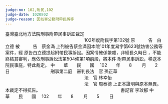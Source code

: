 ```yaml
---
judge-no: 102,附民,102
judge-date: 1020802
judge-reason: 因妨害公務附帶民訴等
---
```


臺灣臺北地方法院刑事附帶民事訴訟裁定 
　　　　　　　　　　　　　　　　　　102年度附民字第102號
原　　　告　白立德
被　　　告　蔡金滿
上列被告蔡金滿因本院101年度易字第623號妨害公務等案件，經
原告白立德提起附帶民事訴訟。因案情確係繁雜，非經長久時日
，不能終結其審判，應依刑事訴訟法第504條第1項前段，將本件
附帶民事訴訟，移送本院民事庭，特此裁定。
中　　華　　民　　國　 102　　年　　8　　 月　　2　　 日
　　　　　　　　　刑事第二庭　審判長法　官 孫正華
　　　　　　　　　　　　　　　　　　法　官 林幸怡 
　　　　　　　　　　　　　　　　　　法　官 周泰德
上正本證明與原本無異。
本裁定不得抗告。
　　　　　　　　　　　　　　　　　　書記官 李玟郁
中　　華　　民　　國　 102　　年　　8　　 月　　5　　 日